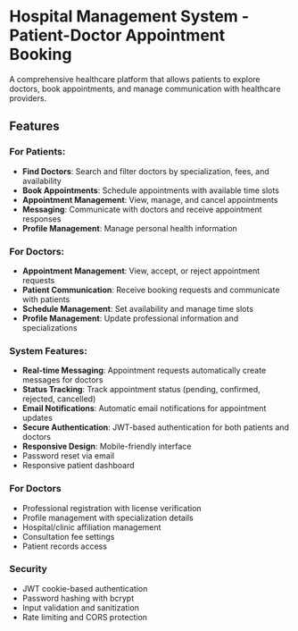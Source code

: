 # Hospital Management System - Patient-Doctor Appointment Booking

A comprehensive healthcare platform that allows patients to explore doctors, book appointments, and manage communication with healthcare providers.

## Features

### For Patients:
- **Find Doctors**: Search and filter doctors by specialization, fees, and availability
- **Book Appointments**: Schedule appointments with available time slots
- **Appointment Management**: View, manage, and cancel appointments
- **Messaging**: Communicate with doctors and receive appointment responses
- **Profile Management**: Manage personal health information

### For Doctors:
- **Appointment Management**: View, accept, or reject appointment requests
- **Patient Communication**: Receive booking requests and communicate with patients
- **Schedule Management**: Set availability and manage time slots
- **Profile Management**: Update professional information and specializations

### System Features:
- **Real-time Messaging**: Appointment requests automatically create messages for doctors
- **Status Tracking**: Track appointment status (pending, confirmed, rejected, cancelled)
- **Email Notifications**: Automatic email notifications for appointment updates
- **Secure Authentication**: JWT-based authentication for both patients and doctors
- **Responsive Design**: Mobile-friendly interface
- Password reset via email
- Responsive patient dashboard

### For Doctors
- Professional registration with license verification
- Profile management with specialization details
- Hospital/clinic affiliation management
- Consultation fee settings
- Patient records access

### Security
- JWT cookie-based authentication
- Password hashing with bcrypt
- Input validation and sanitization
- Rate limiting and CORS protection

<!-- ## Quick Start

1. Install dependencies:
   ```bash
   cd backend && npm install
   cd ../frontend && npm install
   ```

2. Set up environment variables in `backend/.env`

3. Run the application:
   ```bash
   # Start backend (http://localhost:5000)
   cd backend && npm run dev

   # Start frontend (http://localhost:3000)
   cd frontend && npm run dev
   ```

## License

ISC License -->
